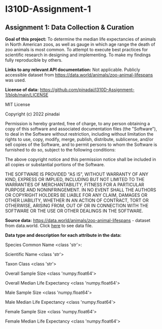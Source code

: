 # I310D-Assignment-1
## Assignment 1: Data Collection & Curation

**Goal of this project:** 
To determine the median life expectancies of animals in North American zoos, as well as gauge in which age range the death of zoo animals is most common. To attempt to execute best practices for scientific research in designing and implementing. To make my findings fully reproducible by others.

**Links to any relevant API documentation:** Not applicable. Publicly accessible dataset from https://data.world/animals/zoo-animal-lifespans was used. 

**License of data:**
https://github.com/pinadai/I310D-Assignment-1/blob/main/LICENSE

MIT License

Copyright (c) 2022 pinadai

Permission is hereby granted, free of charge, to any person obtaining a copy
of this software and associated documentation files (the "Software"), to deal
in the Software without restriction, including without limitation the rights
to use, copy, modify, merge, publish, distribute, sublicense, and/or sell
copies of the Software, and to permit persons to whom the Software is
furnished to do so, subject to the following conditions:

The above copyright notice and this permission notice shall be included in all
copies or substantial portions of the Software.

THE SOFTWARE IS PROVIDED "AS IS", WITHOUT WARRANTY OF ANY KIND, EXPRESS OR
IMPLIED, INCLUDING BUT NOT LIMITED TO THE WARRANTIES OF MERCHANTABILITY,
FITNESS FOR A PARTICULAR PURPOSE AND NONINFRINGEMENT. IN NO EVENT SHALL THE
AUTHORS OR COPYRIGHT HOLDERS BE LIABLE FOR ANY CLAIM, DAMAGES OR OTHER
LIABILITY, WHETHER IN AN ACTION OF CONTRACT, TORT OR OTHERWISE, ARISING FROM,
OUT OF OR IN CONNECTION WITH THE SOFTWARE OR THE USE OR OTHER DEALINGS IN THE
SOFTWARE.

**Source data:** https://data.world/animals/zoo-animal-lifespans - dataset from data.world. 
Click [here](https://docs.google.com/spreadsheets/d/1Y7SFJJlGVhCN7JYyhqADmDtbPLFaFSgSElvBwlrpe0A/edit?usp=sharing) to see data file.

**Data type and description for each attribute in the data:**

Species Common Name <class 'str'>: 

Scientific Name <class 'str'>

Taxon Class <class 'str'>

Overall Sample Size <class 'numpy.float64'>

Overall Median Life Expectancy  <class 'numpy.float64'>

Male Sample Size <class 'numpy.float64'>

Male Median Life Expectancy <class 'numpy.float64'>

Female Sample Size <class 'numpy.float64'>

Female Median Life Expectancy <class 'numpy.float64'>




    
    
